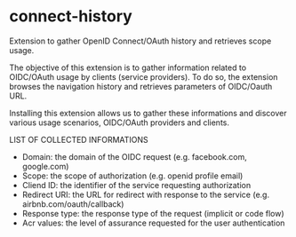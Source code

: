 # connect-history

Extension to gather OpenID Connect/OAuth history and retrieves scope usage.

The objective of this extension is to gather information related to OIDC/OAuth usage
by clients (service providers). To do so, the extension browses the navigation history
and retrieves parameters of OIDC/Oauth URL. 

Installing this extension allows us to gather these informations and discover various 
usage scenarios, OIDC/OAuth providers and clients.

LIST OF COLLECTED INFORMATIONS
* Domain: the domain of the OIDC request (e.g. facebook.com, google.com)
* Scope: the scope of authorization (e.g. openid profile email)
* Cliend ID: the identifier of the service requesting authorization
* Redirect URI: the URL for redirect with response to the service (e.g. airbnb.com/oauth/callback)
* Response type: the response type of the request (implicit or code flow)
* Acr values: the level of assurance requested for the user authentication